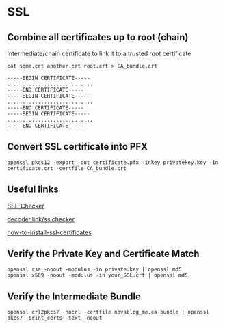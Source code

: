 # SSL

## Combine all certificates up to root (chain)

Intermediate/chain certificate to link it to a trusted root certificate

```
cat some.crt another.crt root.crt > CA_bundle.crt
```

```
-----BEGIN CERTIFICATE-----
............................
-----END CERTIFICATE-----
-----BEGIN CERTIFICATE-----
............................
-----END CERTIFICATE-----
-----BEGIN CERTIFICATE-----
............................
-----END CERTIFICATE-----
```

## Convert SSL certificate into PFX

```
openssl pkcs12 -export -out certificate.pfx -inkey privatekey.key -in certificate.crt -certfile CA_bundle.crt
```

## Useful links

[SSL-Checker](https://www.sslshopper.com/ssl-checker.html)

[decoder.link/sslchecker](https://decoder.link/sslchecker/)

[how-to-install-ssl-certificates](https://www.namecheap.com/support/knowledgebase/article.aspx/795/69/how-to-install-ssl-certificates/)

## Verify the Private Key and Certificate Match

```
openssl rsa -noout -modulus -in private.key | openssl md5
openssl x509 -noout -modulus -in your_SSL.crt | openssl md5
```

## Verify the Intermediate Bundle

```
openssl crl2pkcs7 -nocrl -certfile novablog_me.ca-bundle | openssl pkcs7 -print_certs -text -noout
```